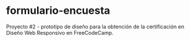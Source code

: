 # formulario-encuesta
Proyecto #2 - prototipo de diseño para la obtención de la certificación en Diseño Web Responsivo en FreeCodeCamp.
